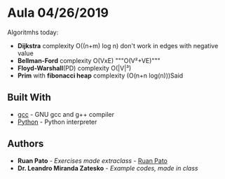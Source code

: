 # Aula 04/26/2019

Algoritmhs today:
* **Dijkstra** complexity O((n+m) log n) don't work in edges with negative value
* **Bellman-Ford** complexity O(VxE) """O(V²+VE)""" 
* **Floyd-Warshall**(PD) complexity O(|V|³)
* **Prim** with **fibonacci heap** complexity (O(n+n log(n)))Said

## Built With

* [gcc](https://gcc.gnu.org/) - GNU gcc and g++ compiler
* [Python](https://www.python.org/) - Python interpreter

## Authors

* **Ruan Pato** - *Exercises made extraclass* - [Ruan Pato](https://github.com/ruanpato)
* **Dr. Leandro Miranda Zatesko** - *Example codes, made in class*
